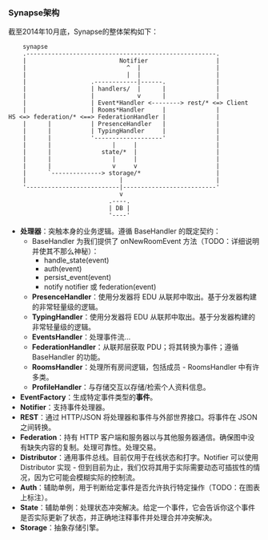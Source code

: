 ### Synapse架构

截至2014年10月底，Synapse的整体架构如下：

        synapse
        .-----------------------------------------------------.
        |                          Notifier                   |
        |                            ^  |                     |
        |                            |  |                     |
        |                  .------------|------.              |
        |                  | handlers/  |      |              |
        |                  |            v      |              |
        |                  | Event*Handler <--------> rest/* <=> Client
        |                  | Rooms*Handler     |              |
    HS <=> federation/* <==> FederationHandler |              |
        |      |           | PresenceHandler   |              |
        |      |           | TypingHandler     |              |
        |      |           '-------------------'              |
        |      |                 |     |                      |
        |      |              state/*  |                      |
        |      |                 |     |                      |
        |      |                 v     v                      |
        |      `--------------> storage/*                     |
        |                          |                          |
        '--------------------------|--------------------------'
                                   v
                                .----.
                                | DB |
                                '----'

- **处理器**：突触本身的业务逻辑。遵循 BaseHandler 的既定契约：
    - BaseHandler 为我们提供了 onNewRoomEvent 方法（TODO：详细说明并使其不那么神秘）：
        - handle_state(event)
        - auth(event)
        - persist_event(event)
        - notify notifier 或 federation(event)
    - **PresenceHandler**：使用分发器将 EDU 从联邦中取出。基于分发器构建的非常轻量级的逻辑。
    - **TypingHandler**：使用分发器将 EDU 从联邦中取出。基于分发器构建的非常轻量级的逻辑。
    - **EventsHandler**：处理事件流...
    - **FederationHandler**：从联邦层获取 PDU；将其转换为事件；遵循 BaseHandler 的功能。
    - **RoomsHandler**：处理所有房间逻辑，包括成员 - RoomsHandler 中有许多类。
    - **ProfileHandler**：与存储交互以存储/检索个人资料信息。
- **EventFactory**：生成特定事件类型的**事件**。
- **Notifier**：支持事件处理器。
- **REST**：通过 HTTP/JSON 将处理器和事件与外部世界接口。将事件在 JSON 之间转换。
- **Federation**：持有 HTTP 客户端和服务器以与其他服务器通信。确保图中没有缺失内容的复制。处理可靠性。处理交易。
- **Distributor**：通用事件总线。目前仅用于在线状态和打字。Notifier 可以使用 Distributor 实现 - 但到目前为止，我们仅将其用于实际需要动态可插拔性的情况，因为它可能会模糊实际的控制流。
- **Auth**：辅助单例，用于判断给定事件是否允许执行特定操作（TODO：在图表上标注）。
- **State**：辅助单例：处理状态冲突解决。给定一个事件，它会告诉你这个事件是否实际更新了状态，并正确地注释事件并处理合并冲突解决。
- **Storage**：抽象存储引擎。